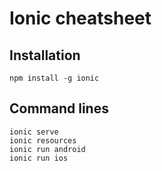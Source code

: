 # Ionic cheatsheet


## Installation
```
npm install -g ionic
```

## Command lines
```
ionic serve
ionic resources
ionic run android
ionic run ios
```